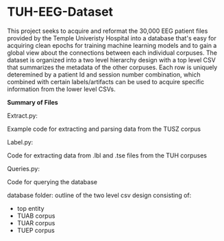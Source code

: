 # TUH-EEG-Dataset
This project seeks to acquire and reformat the 30,000 EEG patient files provided by the Temple Univeristy Hospital into a database that's easy for acquiring clean epochs for training machine learning models and to gain a global view about the connections between each individual corpuses.
The dataset is organized into a two level hierarchy design with a top level CSV that summarizes the metadata of the other corpuses. 
Each row is uniquely deteremined by a patient Id and session number combination, which combined with certain labels/artifacts can be used to
acquire specific information from the lower level CSVs.

**Summary of Files**

Extract.py:

Example code for extracting and parsing data from the TUSZ corpus

Label.py:

Code for extracting data from .lbl and .tse files from the TUH corpuses

Queries.py:

Code for querying the database

database folder:
outline of the two level csv design consisting of:
- top entity
- TUAB corpus
- TUAR corpus
- TUEP corpus
